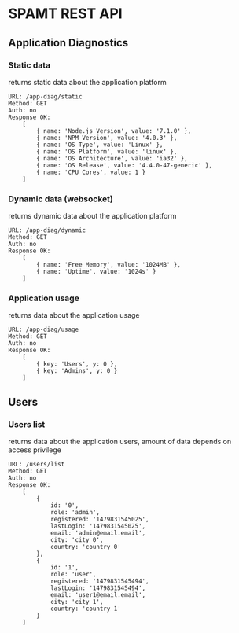 # SPAMT REST API

## Application Diagnostics

### Static data

returns static data about the application platform

```
URL: /app-diag/static
Method: GET
Auth: no
Response OK:
	[
		{ name: 'Node.js Version', value: '7.1.0' },
		{ name: 'NPM Version', value: '4.0.3' },
		{ name: 'OS Type', value: 'Linux' },
		{ name: 'OS Platform', value: 'linux' },
		{ name: 'OS Architecture', value: 'ia32' },
		{ name: 'OS Release', value: '4.4.0-47-generic' },
		{ name: 'CPU Cores', value: 1 }
	]
```

### Dynamic data (websocket)

returns dynamic data about the application platform

```
URL: /app-diag/dynamic
Method: GET
Auth: no
Response OK:
	[
		{ name: 'Free Memory', value: '1024MB' },
		{ name: 'Uptime', value: '1024s' }
	]
```

### Application usage

returns data about the application usage

```
URL: /app-diag/usage
Method: GET
Auth: no
Response OK:
	[
		{ key: 'Users', y: 0 },
		{ key: 'Admins', y: 0 }
	]
```

## Users

### Users list

returns data about the application users, amount of data depends on access privilege

```
URL: /users/list
Method: GET
Auth: no
Response OK:
	[
		{
			id: '0',
			role: 'admin',
			registered: '1479831545025',
			lastLogin: '1479831545025',
			email: 'admin@email.email',
			city: 'city 0',
			country: 'country 0'
		},
		{
			id: '1',
			role: 'user',
			registered: '1479831545494',
			lastLogin: '1479831545494',
			email: 'user1@email.email',
			city: 'city 1',
			country: 'country 1'
		}
	]
```
